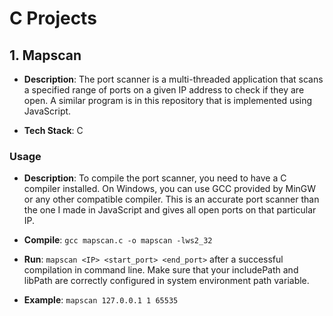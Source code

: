 # C Projects

## 1. Mapscan

- **Description**: The port scanner is a multi-threaded application that scans a specified range of ports on a given IP address to check if they are open. A similar program is in this repository that is implemented using JavaScript.

- **Tech Stack**: C

### Usage

- **Description**: To compile the port scanner, you need to have a C compiler installed. On Windows, you can use GCC provided by MinGW or any other compatible compiler. This is an accurate port scanner than the one I made in JavaScript and gives all open ports on that particular IP.

- **Compile**: `gcc mapscan.c -o mapscan -lws2_32`

- **Run**: `mapscan <IP> <start_port> <end_port>` after a successful compilation in command line. Make sure that your includePath and libPath are correctly configured in system environment path variable.

- **Example**: `mapscan 127.0.0.1 1 65535`
